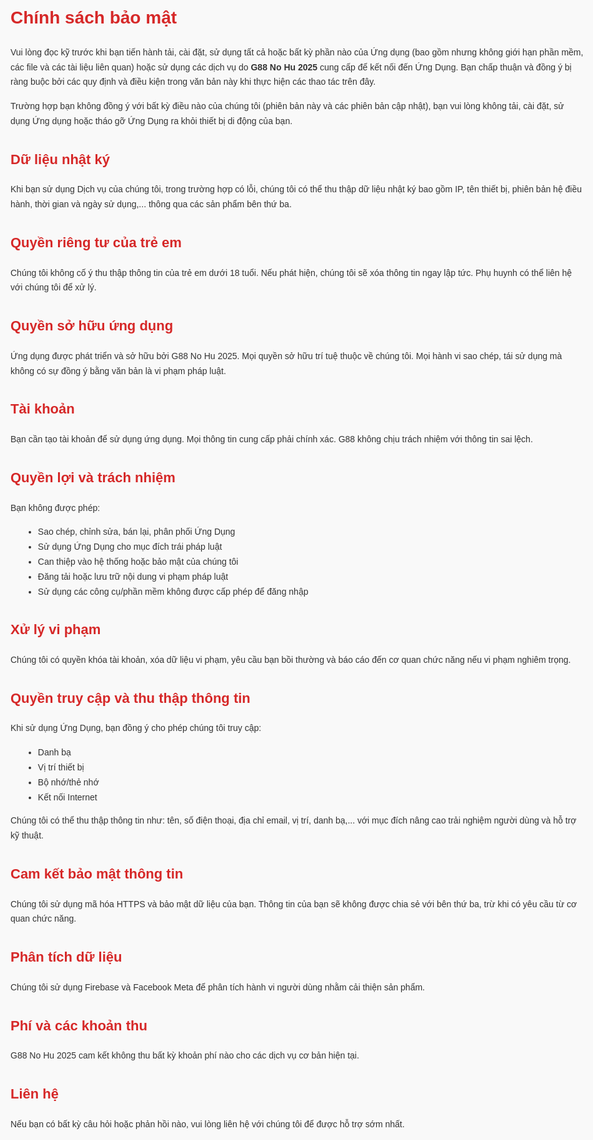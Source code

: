 <!DOCTYPE html>
<html lang="vi">
<head>
  <meta charset="UTF-8">
  <meta name="viewport" content="width=device-width, initial-scale=1.0">
  <title>Chính Sách Bảo Mật | G88 No Hu 2025</title>
  <style>
    body {
      font-family: Arial, sans-serif;
      line-height: 1.7;
      padding: 20px;
      background-color: #f9f9f9;
      color: #333;
      max-width: 960px;
      margin: auto;
    }
    h1, h2 {
      color: #d62828;
    }
    h1 {
      font-size: 28px;
      margin-bottom: 20px;
    }
    h2 {
      font-size: 22px;
      margin-top: 30px;
    }
    p {
      margin-bottom: 15px;
    }
    ul {
      margin-left: 20px;
    }
  </style>
</head>
<body>
  <h1>Chính sách bảo mật</h1>

  <p>Vui lòng đọc kỹ trước khi bạn tiến hành tải, cài đặt, sử dụng tất cả hoặc bất kỳ phần nào của Ứng dụng (bao gồm nhưng không giới hạn phần mềm, các file và các tài liệu liên quan) hoặc sử dụng các dịch vụ do <strong>G88 No Hu 2025</strong> cung cấp để kết nối đến Ứng Dụng. Bạn chấp thuận và đồng ý bị ràng buộc bởi các quy định và điều kiện trong văn bản này khi thực hiện các thao tác trên đây.</p>

  <p>Trường hợp bạn không đồng ý với bất kỳ điều nào của chúng tôi (phiên bản này và các phiên bản cập nhật), bạn vui lòng không tải, cài đặt, sử dụng Ứng dụng hoặc tháo gỡ Ứng Dụng ra khỏi thiết bị di động của bạn.</p>

  <h2>Dữ liệu nhật ký</h2>
  <p>Khi bạn sử dụng Dịch vụ của chúng tôi, trong trường hợp có lỗi, chúng tôi có thể thu thập dữ liệu nhật ký bao gồm IP, tên thiết bị, phiên bản hệ điều hành, thời gian và ngày sử dụng,... thông qua các sản phẩm bên thứ ba.</p>

  <h2>Quyền riêng tư của trẻ em</h2>
  <p>Chúng tôi không cố ý thu thập thông tin của trẻ em dưới 18 tuổi. Nếu phát hiện, chúng tôi sẽ xóa thông tin ngay lập tức. Phụ huynh có thể liên hệ với chúng tôi để xử lý.</p>

  <h2>Quyền sở hữu ứng dụng</h2>
  <p>Ứng dụng được phát triển và sở hữu bởi G88 No Hu 2025. Mọi quyền sở hữu trí tuệ thuộc về chúng tôi. Mọi hành vi sao chép, tái sử dụng mà không có sự đồng ý bằng văn bản là vi phạm pháp luật.</p>

  <h2>Tài khoản</h2>
  <p>Bạn cần tạo tài khoản để sử dụng ứng dụng. Mọi thông tin cung cấp phải chính xác. G88 không chịu trách nhiệm với thông tin sai lệch.</p>

  <h2>Quyền lợi và trách nhiệm</h2>
  <p>Bạn không được phép:</p>
  <ul>
    <li>Sao chép, chỉnh sửa, bán lại, phân phối Ứng Dụng</li>
    <li>Sử dụng Ứng Dụng cho mục đích trái pháp luật</li>
    <li>Can thiệp vào hệ thống hoặc bảo mật của chúng tôi</li>
    <li>Đăng tải hoặc lưu trữ nội dung vi phạm pháp luật</li>
    <li>Sử dụng các công cụ/phần mềm không được cấp phép để đăng nhập</li>
  </ul>

  <h2>Xử lý vi phạm</h2>
  <p>Chúng tôi có quyền khóa tài khoản, xóa dữ liệu vi phạm, yêu cầu bạn bồi thường và báo cáo đến cơ quan chức năng nếu vi phạm nghiêm trọng.</p>

  <h2>Quyền truy cập và thu thập thông tin</h2>
  <p>Khi sử dụng Ứng Dụng, bạn đồng ý cho phép chúng tôi truy cập:</p>
  <ul>
    <li>Danh bạ</li>
    <li>Vị trí thiết bị</li>
    <li>Bộ nhớ/thẻ nhớ</li>
    <li>Kết nối Internet</li>
  </ul>
  <p>Chúng tôi có thể thu thập thông tin như: tên, số điện thoại, địa chỉ email, vị trí, danh bạ,... với mục đích nâng cao trải nghiệm người dùng và hỗ trợ kỹ thuật.</p>

  <h2>Cam kết bảo mật thông tin</h2>
  <p>Chúng tôi sử dụng mã hóa HTTPS và bảo mật dữ liệu của bạn. Thông tin của bạn sẽ không được chia sẻ với bên thứ ba, trừ khi có yêu cầu từ cơ quan chức năng.</p>

  <h2>Phân tích dữ liệu</h2>
  <p>Chúng tôi sử dụng Firebase và Facebook Meta để phân tích hành vi người dùng nhằm cải thiện sản phẩm.</p>

  <h2>Phí và các khoản thu</h2>
  <p>G88 No Hu 2025 cam kết không thu bất kỳ khoản phí nào cho các dịch vụ cơ bản hiện tại.</p>

  <h2>Liên hệ</h2>
  <p>Nếu bạn có bất kỳ câu hỏi hoặc phản hồi nào, vui lòng liên hệ với chúng tôi để được hỗ trợ sớm nhất.</p>

</body>
</html>
